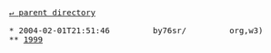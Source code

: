 <pre>
  <a href="../">&#x21b5; parent directory</a>
  
  * 2004-02-01T21:51:46&#x0009;&#x0009;by76sr/&#x0009;&#x0009;org,w3)
  ** <a href="1999">1999</a>
</pre>
